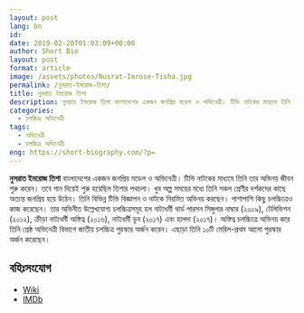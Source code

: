```yaml
---
layout: post
lang: bn
id: 
date: 2019-02-20T01:03:09+00:00
author: Short Bio
layout: post
format: article
image: /assets/photos/Nusrat-Imrose-Tisha.jpg
permalink: /নুসরাত-ইমরোজ-তিশা/
title: নুসরাত ইমরোজ তিশা
description: নুসরাত ইমরোজ তিশা বাংলাদেশের একজন জনপ্রিয় মডেল ও অভিনেত্রী। টিভি নাটকের মাধ্যমে তিনি তার অভিনয় জীবন শুরু করেন। 
categories:
  - চলচ্চিত্র অভিনেত্রী
tags:
  - অভিনেত্রী
  - চলচ্চিত্র অভিনেত্রী
eng: https://short-biography.com/?p=
---
```


__নুসরাত ইমরোজ তিশা__  বাংলাদেশের একজন জনপ্রিয় মডেল ও অভিনেত্রী। টিভি নাটকের মাধ্যমে তিনি তার অভিনয় জীবন শুরু করেন। তবে গান দিয়েই শুরু হয়েছিল তিশার পথচলা। খুব অল্প সময়ের মধ্যে তিনি সকল শ্রেণীর দর্শকদের কাছে অত্যন্ত জনপ্রিয় হয়ে উঠেন। তিনি বিভিন্ন টিভি বিজ্ঞাপন ও নাটকে নিয়মিত অভিনয় করছেন। পাশাপাশি কিছু চলচ্চিত্রেও কাজ করেছেন। তার অভিনীত উল্লেখযোগ্য চলচ্চিত্রসমূহ হল নাট্যধর্মী থার্ড পারসন সিঙ্গুলার নাম্বার (২০০৯), টেলিভিশন (২০১২), ক্রীড়া নাট্যধর্মী অস্তিত্ব (২০১৬), নাট্যধর্মী ডুব (২০১৭) এবং হালদা (২০১৭)। অস্তিত্ব চলচ্চিত্রে অভিনয় করে তিনি শ্রেষ্ঠ অভিনেত্রী বিভাগে জাতীয় চলচ্চিত্র পুরস্কার অর্জন করেন। এছাড়া তিনি ১০টি মেরিল-প্রথম আলো পুরস্কার অর্জন করেছেন।

## বহিঃসংযোগ
* [Wiki][wiki-link] 
* [IMDb][imdb-link]

[wiki-link]: https://en.wikipedia.org/wiki/Tisha_(actress)
[imdb-link]: https://www.imdb.com/name/nm3618131/
